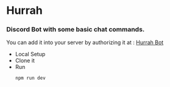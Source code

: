 # Hurrah
### Discord Bot with some basic chat commands.

You can add it into your server by authorizing it at : [Hurrah Bot](https://discord.com/oauth2/authorize?client_id=804430413979975690&scope=bot "Hurrah bot")

- Local Setup
 - Clone it
 - Run 
   ```javascript
   npm run dev
   ```
